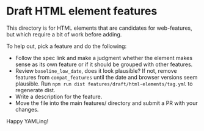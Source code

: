 # Draft HTML element features

This directory is for HTML elements that are candidates for web-features, but
which require a bit of work before adding.

To help out, pick a feature and do the following:

- Follow the spec link and make a judgment whether the element makes sense as
  its own feature or if it should be grouped with other features.
- Review `baseline_low_date`, does it look plausible? If not, remove features
  from `compat_features` until the date and browser versions seem plausible.
  Run `npm run dist features/draft/html-elements/tag.yml` to regenerate dist.
- Write a description for the feature.
- Move the file into the main features/ directory and submit a PR with your
  changes.

Happy YAMLing!
